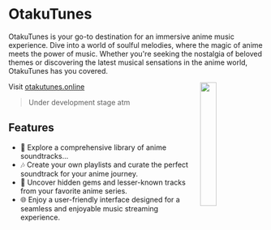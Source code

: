 # OtakuTunes

OtakuTunes is your go-to destination for an immersive anime music experience. Dive into a world of soulful melodies, where the magic of anime meets the power of music. Whether you're seeking the nostalgia of beloved themes or discovering the latest musical sensations in the anime world, OtakuTunes has you covered.

<img width="25%" align="right" src="https://github.com/OtakuTunes/.github/assets/114811070/03a8c1ac-1118-4279-88b4-eb912c388db6" />

Visit <a href="https://otakutunes.online">otakutunes.online</a>
> Under development stage atm

<h2>Features</h2>

<ul>
    <li>
        🎵 Explore a comprehensive library of anime soundtracks...
    </li>
    <li>
        🎶 Create your own playlists and curate the perfect soundtrack for your anime journey.
    </li>
    <li>
        💎 Uncover hidden gems and lesser-known tracks from your favorite anime series.
    </li>
    <li>
       🌐 Enjoy a user-friendly interface designed for a seamless and enjoyable music streaming experience.
    </li>
</ul>
